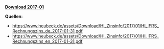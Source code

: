 [**Download 2017-01**](https://downgit.github.io/#/home?url=https://github.com/GeorgGoldbach/Zinsarchiv/tree/master/2017-01)

**Quellen:**
* https://www.heubeck.de/assets/Download/HI_Zinsinfo/2017/01/HI_IFRS_Rechnungszins_de_2017-01-31.pdf
* https://www.heubeck.de/assets/Download/HI_Zinsinfo/2017/01/HI_IFRS_Rechnungszins_en_2017-01-31.pdf
